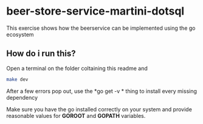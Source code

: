 # beer-store-service-martini-dotsql

This exercise shows how the beerservice can be implemented using the go ecosystem 

## How do i run this?

Open a terminal on the folder coltaining this readme and 

```bash
make dev
```

After a few errors pop out, use the *go get -v * thing to install every 
missing dependency

Make sure you have the go installed correctly on your system and provide 
reasonable values for **GOROOT** and **GOPATH** variables.
